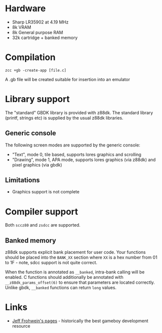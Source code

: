 # Hardware

* Sharp LR35902 at 4.19 MHz
* 8k VRAM
* 8k General purpose RAM
* 32k cartridge + banked memory

# Compilation

    zcc +gb -create-app [file.c]

A .gb file will be created suitable for insertion into an emulator

# Library support

The "standard" GBDK library is provided with z88dk. The standard library (printf, strings etc) is supplied by the usual z88dk libraries.

## Generic console

The following screen modes are supported by the generic console:

* "Text", mode 0, tile based, supports lores graphics and scrolling
* "Drawing", mode 1, APA mode, supports lores graphics (via z88dk) and pixel graphics (via gbdk)

## Limitations

* Graphics support is not complete

# Compiler support

Both `sccz80` and `zsdcc` are supported. 

## Banked memory

z88dk supports explicit bank placement for user code. Your functions should be placed into the `BANK_XX` section where `XX` is a hex number from 01 to 1F - note, sdcc support is not quite correct.

When the function is annotated as `__banked`, intra-bank calling will be enabled. C functions should additionally be annotated with `__z88dk_params_offset(6)` to ensure that parameters are located correctly. Unlike gbdk, `__banked` functions can return `long` values.

# Links

* [Jeff Frohwein's pages](http://www.devrs.com/gb/) - historically the best gameboy development resource